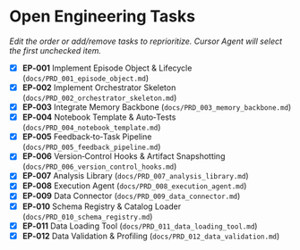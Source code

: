 # Open Engineering Tasks

_Edit the order or add/remove tasks to reprioritize. Cursor Agent will select the first unchecked item._

- [x] **EP‑001**  Implement Episode Object & Lifecycle (`docs/PRD_001_episode_object.md`)
- [x] **EP‑002**  Implement Orchestrator Skeleton (`docs/PRD_002_orchestrator_skeleton.md`)
- [x] **EP‑003**  Integrate Memory Backbone (`docs/PRD_003_memory_backbone.md`)
- [x] **EP‑004**  Notebook Template & Auto‑Tests (`docs/PRD_004_notebook_template.md`)
- [x] **EP‑005**  Feedback‑to‑Task Pipeline (`docs/PRD_005_feedback_pipeline.md`)
- [x] **EP‑006**  Version‑Control Hooks & Artifact Snapshotting (`docs/PRD_006_version_control_hooks.md`)
- [x] **EP‑007**  Analysis Library (`docs/PRD_007_analysis_library.md`)
- [x] **EP‑008**  Execution Agent (`docs/PRD_008_execution_agent.md`)
- [x] **EP‑009**  Data Connector (`docs/PRD_009_data_connector.md`)
- [x] **EP‑010**  Schema Registry & Catalog Loader (`docs/PRD_010_schema_registry.md`)
- [x] **EP‑011**  Data Loading Tool (`docs/PRD_011_data_loading_tool.md`)
- [x] **EP‑012**  Data Validation & Profiling (`docs/PRD_012_data_validation.md`)